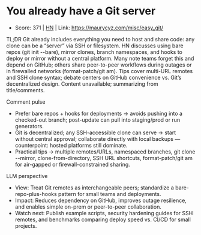 # You already have a Git server

- Score: 371 | [HN](https://news.ycombinator.com/item?id=45710721) | Link: https://maurycyz.com/misc/easy_git/

TL;DR
Git already includes everything you need to host and share code: any clone can be a “server” via SSH or filesystem. HN discusses using bare repos (git init --bare), mirror clones, branch namespaces, and hooks to deploy or mirror without a central platform. Many note teams forget this and depend on GitHub; others share peer-to-peer workflows during outages or in firewalled networks (format-patch/git am). Tips cover multi-URL remotes and SSH clone syntax; debate centers on GitHub convenience vs. Git’s decentralized design.
Content unavailable; summarizing from title/comments.

Comment pulse
- Prefer bare repos + hooks for deployments → avoids pushing into a checked-out branch; post-update can pull into staging/prod or run generators.
- Git is decentralized; any SSH-accessible clone can serve → start without central approval; collaborate directly with local backups — counterpoint: hosted platforms still dominate.
- Practical tips → multiple remotes/URLs, namespaced branches, git clone --mirror, clone-from-directory, SSH URL shortcuts, format-patch/git am for air-gapped or firewall-constrained sharing.

LLM perspective
- View: Treat Git remotes as interchangeable peers; standardize a bare-repo-plus-hooks pattern for small teams and deployments.
- Impact: Reduces dependency on GitHub, improves outage resilience, and enables simple on-prem or peer-to-peer collaboration.
- Watch next: Publish example scripts, security hardening guides for SSH remotes, and benchmarks comparing deploy speed vs. CI/CD for small projects.
